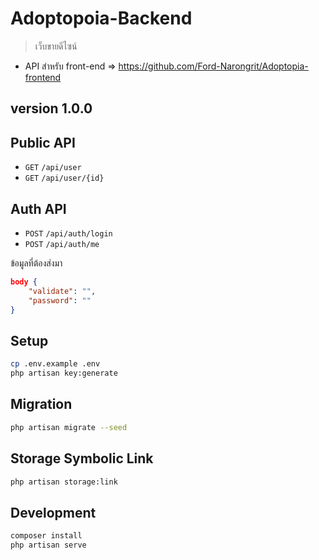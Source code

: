 # Adoptopoia-Backend

> เว็บขายดีไซน์

-   API สำหรับ front-end => https://github.com/Ford-Narongrit/Adoptopia-frontend

## version 1.0.0

## Public API

- `GET` `/api/user`
- `GET` `/api/user/{id}`

## Auth API
- `POST` `/api/auth/login`
- `POST` `/api/auth/me`

ข้อมูลที่ต้องส่งมา
```JSON
body {
    "validate": "",
    "password": ""
}
```

## Setup

```bash
cp .env.example .env
php artisan key:generate
```

## Migration

```bash
php artisan migrate --seed
```

## Storage Symbolic Link

```bash
php artisan storage:link
```

## Development

```bash
composer install
php artisan serve
```
